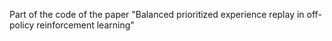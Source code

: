 Part of the code of the paper "Balanced prioritized experience replay in off-policy reinforcement learning"
